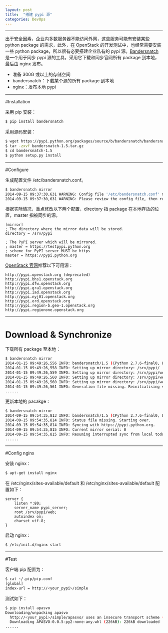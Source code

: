 ```yaml
---
layout: post
title:  "搭建 pypi 源"
categories: DevOps
---
```


----------

出于安全因素，企业内多数服务器不能访问外网，这些服务可能有安装某些 python package 的需求，此外，在 OpenStack 的开发测试中，也经常需要安装一些 python package，所以很有必要搭建企业私有的 pypi 源。[Bandersnatch](https://pypi.python.org/pypi/bandersnatch) 是一个用于同步 pypi 源的工具，采用它下载和同步官网所有 package 到本地，最后由 nginx 发布。

- 准备 300G 或以上的存储空间
- bandersnatch：下载某个源的所有 package 到本地
- nginx：发布本地 pypi

-----------

#Installation

采用 pip 安装：

```bash
$ pip install bandersnatch
```
采用源码安装：

```bash
$ wget https://pypi.python.org/packages/source/b/bandersnatch/bandersnatch-1.5.tar.gz
$ tar -zxvf bandersnatch-1.5.tar.gz
$ cd bandersnatch-1.5
$ python setup.py install
```

-----------

#Configure

生成配置文件 /etc/bandersnatch.conf。

```bash
$ bandersnatch mirror
2014-09-15 09:37:30,631 WARNING: Config file '/etc/bandersnatch.conf' missing, creating default config.
2014-09-15 09:37:30,631 WARNING: Please review the config file, then run 'bandersnatch' again.
```

根据实际情况，重点修改以下两个配置，directory 指 package 在本地存放的位置，master 指被同步的源。

```
[mirror]
; The directory where the mirror data will be stored.
directory = /srv/pypi

; The PyPI server which will be mirrored.
; master = https://testpypi.python.org
; scheme for PyPI server MUST be https
master = https://pypi.python.org
```
[OpenStack 官网](http://docs.openstack.org/infra/system-config/bandersnatch.html)推荐以下可用源：

```	
http://pypi.openstack.org (deprecated)
http://pypi.bhs1.openstack.org
http://pypi.dfw.openstack.org
http://pypi.gra1.openstack.org
http://pypi.iad.openstack.org
http://pypi.nyj01.openstack.org
http://pypi.ord.openstack.org
http://pypi.region-b.geo-1.openstack.org
http://pypi.regionone.openstack.org
```

----------
# Download & Synchronize

下载所有 package 至本地：

```bash
$ bandersnatch mirror
2014-01-15 09:49:26,556 INFO: bandersnatch/1.5 (CPython 2.7.6-final0, Linux 3.19.0-37-generic x86_64)
2014-01-15 09:49:26,558 INFO: Setting up mirror directory: /srv/pypi/
2014-01-15 09:49:26,559 INFO: Setting up mirror directory: /srv/pypi/web/simple
2014-01-15 09:49:26,560 INFO: Setting up mirror directory: /srv/pypi/web/packages
2014-01-15 09:49:26,560 INFO: Setting up mirror directory: /srv/pypi/web/local-stats/days
2014-01-15 09:49:26,561 INFO: Generation file missing. Reinitialising status files.
......
```

更新本地的 pacakge：

```bash
$ bandersnatch mirror
2014-09-15 09:54:35,813 INFO: bandersnatch/1.5 (CPython 2.7.6-final0, Linux 3.19.0-37-generic x86_64)
2014-09-15 09:54:35,814 INFO: Status file missing. Starting over.
2014-09-15 09:54:35,814 INFO: Syncing with https://pypi.python.org.
2014-09-15 09:54:35,815 INFO: Current mirror serial: 0
2014-09-15 09:54:35,815 INFO: Resuming interrupted sync from local todo list.
......
```

----------

#Config nginx

安装 nginx：

```bash
$ apt-get install nginx
```

在 /etc/nginx/sites-available/default 和 /etc/nginx/sites-available/default 配置如下：

```
server {
    listen *:80;
    server_name pypi_server;
    root /srv/pypi/web;
    autoindex on;
    charset utf-8;
}
```

启动 nginx：

```bash
$ /etc/init.d/nginx start
```

----------

#Test

客户端 pip 配置为：

```bash
$ cat ~/.pip/pip.conf
[global]
index-url = http://<your_pypi>/simple
```

测试如下：

```bash
$ pip install apasvo
Downloading/unpacking apasvo
  http://<your_pypi>/simple/apasvo/ uses an insecure transport scheme (http). Consider using https if <your_pypi> has it available
  Downloading APASVO-0.0.5-py2-none-any.whl (226kB): 226kB downloaded
......
```
